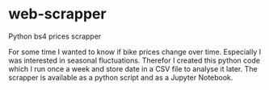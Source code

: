 # web-scrapper
Python bs4 prices scrapper

For some time I wanted to know if bike prices change over time. Especially I was interested in seasonal fluctuations.
Therefor I created this python code which I run once a week and store date in a CSV file to analyse it later.
The scrapper is available as a python script and as a Jupyter Notebook.
